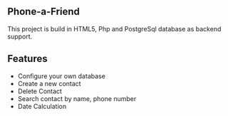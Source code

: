 ## Phone-a-Friend
This project is build in HTML5, Php and PostgreSql database as backend support.
## Features
* Configure your own database
* Create a new contact
* Delete Contact
* Search contact by name, phone number
* Date Calculation
